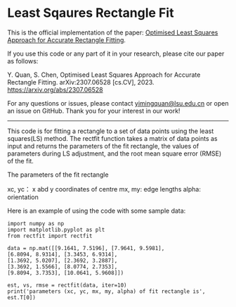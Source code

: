 # Least Sqaures Rectangle Fit

This is the official implementation of the paper: [Optimised Least Squares Approach for Accurate Rectangle Fitting](https://arxiv.org/abs/2307.06528).

If you use this code or any part of it in your research, please cite our paper as follows:

Y. Quan, S. Chen, Optimised Least Squares Approach for Accurate Rectangle Fitting. arXiv:2307.06528 [cs.CV], 2023. https://arxiv.org/abs/2307.06528

For any questions or issues, please contact yimingquan@lsu.edu.cn or open an issue on GitHub. Thank you for your interest in our work!

------------------------------------

This code is for fitting a rectangle to a set of data points using the least squares(LS) method. The rectfit function takes a matrix of data points as input and returns the parameters of the fit rectangle, the values of parameters during LS adjustment, and the root mean square error (RMSE) of the fit. 

The parameters of the fit rectangle 

xc, yc： x abd y coordinates of centre
mx, my:  edge lengths
alpha: orientation

Here is an example of using the code with some sample data:
```
import numpy as np
import matplotlib.pyplot as plt
from rectfit import rectfit

data = np.mat([[9.1641, 7.5196], [7.9641, 9.5981],
[6.8094, 8.9314], [3.3453, 6.9314],
[1.3692, 5.0207], [2.3692, 3.2887],
[3.3692, 1.5566], [8.0774, 2.7353],
[9.8094, 3.7353], [10.0641, 5.9608]])

est, vs, rmse = rectfit(data, iter=10)
print('parameters (xc, yc, mx, my, alpha) of fit rectangle is', est.T[0])
```
